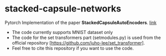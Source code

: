 # stacked-capsule-networks
Pytorch Implementation of the paper **StackedCapsuleAutoEncoders**. [link](https://arxiv.org/abs/1906.06818)
- The code currently supports MNIST dataset only
- The code for the set transformers part (setmodules.py) is used from the official repository [https://github.com/juho-lee/set_transformer]. 
- Feel free to cite this repository if you want to use the code.
